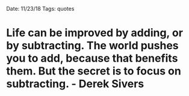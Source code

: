 Date: 11/23/18
Tags: quotes

# Life can be improved by adding, or by subtracting. The world pushes you to add, because that benefits them. But the secret is to focus on subtracting. - Derek Sivers